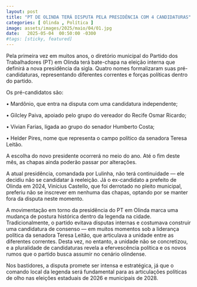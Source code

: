 ```yaml
---
layout: post
title: "PT DE OLINDA TERÁ DISPUTA PELA PRESIDÊNCIA COM 4 CANDIDATURAS"
categories: [ Olinda , Política ]
image: assets/images/2025/maio/04/01.jpg
date:   2025-05-04  00:50:00 -0300
#tags: [sticky, featured]
---
```

Pela primeira vez em muitos anos, o diretório municipal do Partido dos Trabalhadores (PT) em Olinda terá bate-chapa na eleição interna que definirá a nova presidência da sigla. Quatro nomes formalizaram suas pré-candidaturas, representando diferentes correntes e forças políticas dentro do partido.

Os pré-candidatos são:

•	Mardônio, que entra na disputa com uma candidatura independente;
	
•	Gilcley Paiva, apoiado pelo grupo do vereador do Recife Osmar Ricardo;

•	Vívian Farias, ligada ao grupo do senador Humberto Costa;

•	Helder Pires, nome que representa o campo político da senadora Teresa Leitão.

A escolha do novo presidente ocorrerá no meio do ano. Até o fim deste mês, as chapas ainda poderão passar por alterações.

A atual presidência, comandada por Lulinha, não terá continuidade — ele decidiu não se candidatar à reeleição. Já o ex-candidato a prefeito de Olinda em 2024, Vinícius Castello, que foi derrotado no pleito municipal, preferiu não se inscrever em nenhuma das chapas, optando por se manter fora da disputa neste momento.

A movimentação em torno da presidência do PT em Olinda marca uma mudança de postura histórica dentro da legenda na cidade. Tradicionalmente, o partido evitava disputas internas e costumava construir uma candidatura de consenso — em muitos momentos sob a liderança política da senadora Teresa Leitão, que articulava a unidade entre as diferentes correntes. Desta vez, no entanto, a unidade não se concretizou, e a pluralidade de candidaturas revela a efervescência política e os novos rumos que o partido busca assumir no cenário olindense.

Nos bastidores, a disputa promete ser intensa e estratégica, já que o comando local da legenda será fundamental para as articulações políticas de olho nas eleições estaduais de 2026 e municipais de 2028.